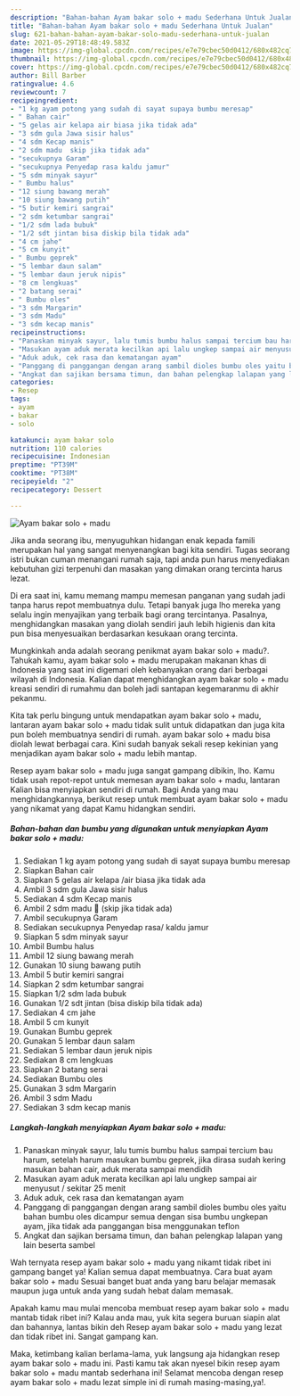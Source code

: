 ```yaml
---
description: "Bahan-bahan Ayam bakar solo + madu Sederhana Untuk Jualan"
title: "Bahan-bahan Ayam bakar solo + madu Sederhana Untuk Jualan"
slug: 621-bahan-bahan-ayam-bakar-solo-madu-sederhana-untuk-jualan
date: 2021-05-29T18:48:49.583Z
image: https://img-global.cpcdn.com/recipes/e7e79cbec50d0412/680x482cq70/ayam-bakar-solo-madu-foto-resep-utama.jpg
thumbnail: https://img-global.cpcdn.com/recipes/e7e79cbec50d0412/680x482cq70/ayam-bakar-solo-madu-foto-resep-utama.jpg
cover: https://img-global.cpcdn.com/recipes/e7e79cbec50d0412/680x482cq70/ayam-bakar-solo-madu-foto-resep-utama.jpg
author: Bill Barber
ratingvalue: 4.6
reviewcount: 7
recipeingredient:
- "1 kg ayam potong yang sudah di sayat supaya bumbu meresap"
- " Bahan cair"
- "5 gelas air kelapa air biasa jika tidak ada"
- "3 sdm gula Jawa sisir halus"
- "4 sdm Kecap manis"
- "2 sdm madu  skip jika tidak ada"
- "secukupnya Garam"
- "secukupnya Penyedap rasa kaldu jamur"
- "5 sdm minyak sayur"
- " Bumbu halus"
- "12 siung bawang merah"
- "10 siung bawang putih"
- "5 butir kemiri sangrai"
- "2 sdm ketumbar sangrai"
- "1/2 sdm lada bubuk"
- "1/2 sdt jintan bisa diskip bila tidak ada"
- "4 cm jahe"
- "5 cm kunyit"
- " Bumbu geprek"
- "5 lembar daun salam"
- "5 lembar daun jeruk nipis"
- "8 cm lengkuas"
- "2 batang serai"
- " Bumbu oles"
- "3 sdm Margarin"
- "3 sdm Madu"
- "3 sdm kecap manis"
recipeinstructions:
- "Panaskan minyak sayur, lalu tumis bumbu halus sampai tercium bau harum, setelah harum masukan bumbu geprek, jika dirasa sudah kering masukan bahan cair, aduk merata sampai mendidih"
- "Masukan ayam aduk merata kecilkan api lalu ungkep sampai air menyusut / sekitar 25 menit"
- "Aduk aduk, cek rasa dan kematangan ayam"
- "Panggang di panggangan dengan arang sambil dioles bumbu oles yaitu bahan bumbu oles dicampur semua dengan sisa bumbu ungkepan ayam, jika tidak ada panggangan bisa menggunakan teflon"
- "Angkat dan sajikan bersama timun, dan bahan pelengkap lalapan yang lain beserta sambel"
categories:
- Resep
tags:
- ayam
- bakar
- solo

katakunci: ayam bakar solo 
nutrition: 110 calories
recipecuisine: Indonesian
preptime: "PT39M"
cooktime: "PT38M"
recipeyield: "2"
recipecategory: Dessert

---
```



![Ayam bakar solo + madu](https://img-global.cpcdn.com/recipes/e7e79cbec50d0412/680x482cq70/ayam-bakar-solo-madu-foto-resep-utama.jpg)

Jika anda seorang ibu, menyuguhkan hidangan enak kepada famili merupakan hal yang sangat menyenangkan bagi kita sendiri. Tugas seorang istri bukan cuman menangani rumah saja, tapi anda pun harus menyediakan kebutuhan gizi terpenuhi dan masakan yang dimakan orang tercinta harus lezat.

Di era  saat ini, kamu memang mampu memesan panganan yang sudah jadi tanpa harus repot membuatnya dulu. Tetapi banyak juga lho mereka yang selalu ingin menyajikan yang terbaik bagi orang tercintanya. Pasalnya, menghidangkan masakan yang diolah sendiri jauh lebih higienis dan kita pun bisa menyesuaikan berdasarkan kesukaan orang tercinta. 



Mungkinkah anda adalah seorang penikmat ayam bakar solo + madu?. Tahukah kamu, ayam bakar solo + madu merupakan makanan khas di Indonesia yang saat ini digemari oleh kebanyakan orang dari berbagai wilayah di Indonesia. Kalian dapat menghidangkan ayam bakar solo + madu kreasi sendiri di rumahmu dan boleh jadi santapan kegemaranmu di akhir pekanmu.

Kita tak perlu bingung untuk mendapatkan ayam bakar solo + madu, lantaran ayam bakar solo + madu tidak sulit untuk didapatkan dan juga kita pun boleh membuatnya sendiri di rumah. ayam bakar solo + madu bisa diolah lewat berbagai cara. Kini sudah banyak sekali resep kekinian yang menjadikan ayam bakar solo + madu lebih mantap.

Resep ayam bakar solo + madu juga sangat gampang dibikin, lho. Kamu tidak usah repot-repot untuk memesan ayam bakar solo + madu, lantaran Kalian bisa menyiapkan sendiri di rumah. Bagi Anda yang mau menghidangkannya, berikut resep untuk membuat ayam bakar solo + madu yang nikamat yang dapat Kamu hidangkan sendiri.

<!--inarticleads1-->

##### Bahan-bahan dan bumbu yang digunakan untuk menyiapkan Ayam bakar solo + madu:

1. Sediakan 1 kg ayam potong yang sudah di sayat supaya bumbu meresap
1. Siapkan  Bahan cair
1. Siapkan 5 gelas air kelapa /air biasa jika tidak ada
1. Ambil 3 sdm gula Jawa sisir halus
1. Sediakan 4 sdm Kecap manis
1. Ambil 2 sdm madu 🍯 (skip jika tidak ada)
1. Ambil secukupnya Garam
1. Sediakan secukupnya Penyedap rasa/ kaldu jamur
1. Siapkan 5 sdm minyak sayur
1. Ambil  Bumbu halus
1. Ambil 12 siung bawang merah
1. Gunakan 10 siung bawang putih
1. Ambil 5 butir kemiri sangrai
1. Siapkan 2 sdm ketumbar sangrai
1. Siapkan 1/2 sdm lada bubuk
1. Gunakan 1/2 sdt jintan (bisa diskip bila tidak ada)
1. Sediakan 4 cm jahe
1. Ambil 5 cm kunyit
1. Gunakan  Bumbu geprek
1. Gunakan 5 lembar daun salam
1. Sediakan 5 lembar daun jeruk nipis
1. Sediakan 8 cm lengkuas
1. Siapkan 2 batang serai
1. Sediakan  Bumbu oles
1. Gunakan 3 sdm Margarin
1. Ambil 3 sdm Madu
1. Sediakan 3 sdm kecap manis




<!--inarticleads2-->

##### Langkah-langkah menyiapkan Ayam bakar solo + madu:

1. Panaskan minyak sayur, lalu tumis bumbu halus sampai tercium bau harum, setelah harum masukan bumbu geprek, jika dirasa sudah kering masukan bahan cair, aduk merata sampai mendidih
1. Masukan ayam aduk merata kecilkan api lalu ungkep sampai air menyusut / sekitar 25 menit
1. Aduk aduk, cek rasa dan kematangan ayam
1. Panggang di panggangan dengan arang sambil dioles bumbu oles yaitu bahan bumbu oles dicampur semua dengan sisa bumbu ungkepan ayam, jika tidak ada panggangan bisa menggunakan teflon
1. Angkat dan sajikan bersama timun, dan bahan pelengkap lalapan yang lain beserta sambel




Wah ternyata resep ayam bakar solo + madu yang nikamt tidak ribet ini gampang banget ya! Kalian semua dapat membuatnya. Cara buat ayam bakar solo + madu Sesuai banget buat anda yang baru belajar memasak maupun juga untuk anda yang sudah hebat dalam memasak.

Apakah kamu mau mulai mencoba membuat resep ayam bakar solo + madu mantab tidak ribet ini? Kalau anda mau, yuk kita segera buruan siapin alat dan bahannya, lantas bikin deh Resep ayam bakar solo + madu yang lezat dan tidak ribet ini. Sangat gampang kan. 

Maka, ketimbang kalian berlama-lama, yuk langsung aja hidangkan resep ayam bakar solo + madu ini. Pasti kamu tak akan nyesel bikin resep ayam bakar solo + madu mantab sederhana ini! Selamat mencoba dengan resep ayam bakar solo + madu lezat simple ini di rumah masing-masing,ya!.

